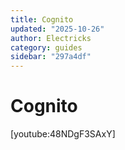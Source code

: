 ```yaml
---
title: Cognito
updated: "2025-10-26"
author: Electricks
category: guides
sidebar: "297a4df"
---
```


# Cognito

[youtube:48NDgF3SAxY]